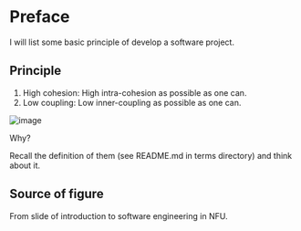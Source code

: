 # Preface
I will list some basic principle of develop a software project.

## Principle
1. High cohesion: High intra-cohesion as possible as one can.
2. Low coupling: Low inner-coupling as possible as one can.

![image](https://github.com/40843245/SoftwareEngineering/assets/75050655/d8622aa3-042a-4677-ba30-a6e9bfe30d1d)

Why?

Recall the definition of them (see README.md in terms directory) and think about it.

## Source of figure
From slide of introduction to software engineering in NFU.
